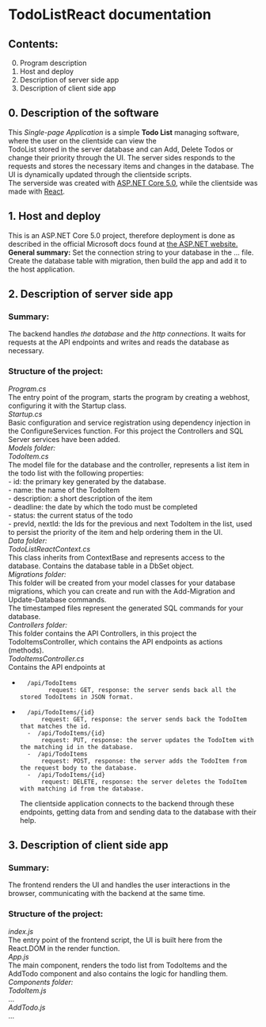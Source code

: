 # TodoListReact documentation
## Contents:
0. Program description
1. Host and deploy
2. Description of server side app
3. Description of client side app

## 0. Description of the software
  This _Single-page Application_ is a simple **Todo List** managing software, where the user on the clientside can view the  
  TodoList stored in the server database and can Add, Delete Todos or change their priority through the UI. The server sides responds to the  
  requests and stores the necessary items and changes in the database. The UI is dynamically updated through the clientside scripts.  
  The serverside was created with [ASP.NET Core 5.0](https://docs.microsoft.com/en-us/aspnet/core/?view=aspnetcore-5.0), while the clientside was made with [React](https://reactjs.org/).

## 1. Host and deploy
  This is an ASP.NET Core 5.0 project, therefore deployment is done as described in the official Microsoft docs found at [the ASP.NET website.](https://docs.microsoft.com/en-us/aspnet/core/host-and-deploy/?view=aspnetcore-5.0)  
  **General summary:**
  Set the connection string to your database in the ... file. Create the database table with migration, then build the app and add it to the host application.

## 2. Description of server side app
### Summary:
  The backend handles _the database_ and _the http connections_. It waits for requests at the API endpoints and writes and reads the database as necessary.
### Structure of the project:
  _Program.cs_  
  The entry point of the program, starts the program by creating a webhost, configuring it with the Startup class.  
  _Startup.cs_  
  Basic configuration and service registration using dependency injection in the ConfigureServices function. For this project the Controllers and SQL Server services have been added.  
  _Models folder:_   
  _TodoItem.cs_  
    The model file for the database and the controller, represents a list item in the todo list with the following properties:  
    -  id: the primary key generated by the database.  
    -  name: the name of the TodoItem  
    -  description: a short description of the item  
    -  deadline: the date by which the todo must be completed  
    -  status: the current status of the todo  
    -  prevId, nextId: the Ids for the previous and next TodoItem in the list, used to persist the priority of the item and help ordering them in the UI.  
  _Data folder:_  
	  _TodoListReactContext.cs_  
	  This class inherits from ContextBase and represents access to the database. Contains the database table in a DbSet object.  
  _Migrations folder:_  
	  This folder will be created from your model classes for your database migrations, which you can create and run with the Add-Migration and Update-Database commands.  
	  The timestamped files represent the generated SQL commands for your database.  
  _Controllers folder:_  
	  This folder contains the API Controllers, in this project the TodoItemsController, which contains the API endpoints as actions (methods).  
	  _TodoItemsController.cs_  
	  Contains the API endpoints at  
-		/api/TodoItems  
			  request: GET, response: the server sends back all the stored TodoItems in JSON format.  
-		/api/TodoItems/{id}  
			request: GET, response: the server sends back the TodoItem that matches the id.  
		-  /api/TodoItems/{id}  
			request: PUT, response: the server updates the TodoItem with the matching id in the database.  
		-  /api/TodoItems  
			request: POST, response: the server adds the TodoItem from the request body to the database.  
		-  /api/TodoItems/{id}  
			request: DELETE, response: the server deletes the TodoItem with matching id from the database.  
	The clientside application connects to the backend through these endpoints, getting data from and sending data to the database with their help.  

## 3. Description of client side app
### Summary:
  The frontend renders the UI and handles the user interactions in the browser, communicating with the backend at the same time.
### Structure of the project:  
  _index.js_  
  The entry point of the frontend script, the UI is built here from the React.DOM in the render function.  
  _App.js_  
  The main component, renders the todo list from TodoItems and the AddTodo component and also contains the logic for handling them.  
  _Components folder:_  
	  _TodoItem.js_  
	...  
	  _AddTodo.js_  
	...  




